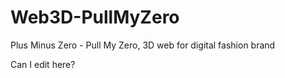 # Web3D-PullMyZero
Plus Minus Zero - Pull My Zero, 3D web for digital fashion brand

Can I edit here?
